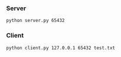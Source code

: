 ### Server

```
python server.py 65432
```

### Client
```
python client.py 127.0.0.1 65432 test.txt
```


